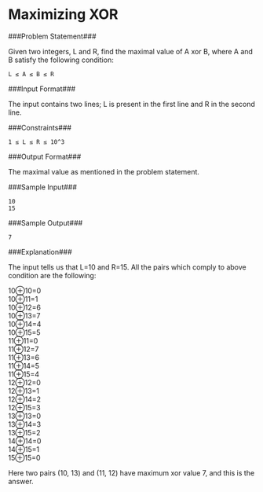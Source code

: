 Maximizing XOR
===================

###Problem Statement###

Given two integers, L and R, find the maximal value of A xor B, where A and B satisfy the following condition:

```
L ≤ A ≤ B ≤ R
```

###Input Format###

The input contains two lines; L is present in the first line and R in the second line.

###Constraints###

```
1 ≤ L ≤ R ≤ 10^3
```

###Output Format###

The maximal value as mentioned in the problem statement.

###Sample Input###

```
10
15
```

###Sample Output###

```
7
```

###Explanation###

The input tells us that L=10 and R=15. All the pairs which comply to above condition are the following: 

10⊕10=0  
10⊕11=1   
10⊕12=6  
10⊕13=7  
10⊕14=4  
10⊕15=5  
11⊕11=0  
11⊕12=7  
11⊕13=6  
11⊕14=5  
11⊕15=4  
12⊕12=0  
12⊕13=1  
12⊕14=2  
12⊕15=3  
13⊕13=0  
13⊕14=3  
13⊕15=2  
14⊕14=0  
14⊕15=1  
15⊕15=0  

Here two pairs (10, 13) and (11, 12) have maximum xor value 7, and this is the answer.